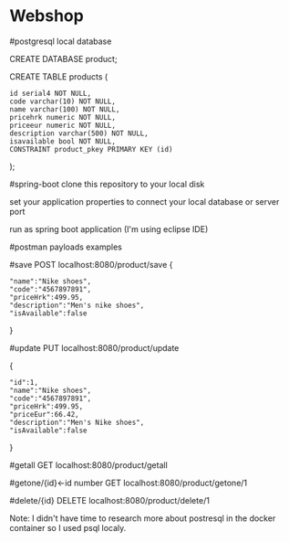 # Webshop



#postgresql local database

CREATE DATABASE product;

CREATE TABLE products (


	id serial4 NOT NULL,
	code varchar(10) NOT NULL,
	name varchar(100) NOT NULL,
	pricehrk numeric NOT NULL,
	priceeur numeric NOT NULL,
	description varchar(500) NOT NULL,
	isavailable bool NOT NULL,
	CONSTRAINT product_pkey PRIMARY KEY (id)
	
	
);


#spring-boot
clone this repository to your local disk

set your application properties to connect your local database or server port 

run as spring boot application (I'm using eclipse IDE)

#postman payloads examples


#save 
POST localhost:8080/product/save
{
    
    "name":"Nike shoes",
    "code":"4567897891",
    "priceHrk":499.95,
    "description":"Men's nike shoes",
    "isAvailable":false

}

#update
PUT localhost:8080/product/update

{

    "id":1,
    "name":"Nike shoes",
    "code":"4567897891",
    "priceHrk":499.95,
    "priceEur":66.42,
    "description":"Men's Nike shoes",
    "isAvailable":false

}

#getall
GET localhost:8080/product/getall


#getone/{id}<-id number
GET localhost:8080/product/getone/1


#delete/{id} 
DELETE localhost:8080/product/delete/1


Note:
I didn't have time to research more about postresql in the docker container so I used psql localy.
